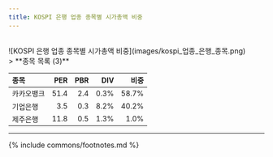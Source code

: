 ```yaml
---
title: KOSPI 은행 업종 종목별 시가총액 비중
---
```

<br>
![KOSPI 은행 업종 종목별 시가총액 비중](images/kospi_업종_은행_종목.png)
<br>
> **종목 목록 (3)**<a id="list"></a>

| **종목** | **PER** | **PBR** | **DIV** | **비중** |
| :------- | ------: | ------: | ------: | -------: |
| 카카오뱅크 | 51.4 | 2.4 | 0.3% | 58.7% |
| 기업은행 | 3.5 | 0.3 | 8.2% | 40.2% |
| 제주은행 | 11.8 | 0.5 | 1.3% | 1.0% |

---
{% include commons/footnotes.md %}